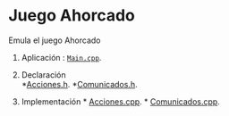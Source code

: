 # Juego Ahorcado

Emula el juego Ahorcado

1. Aplicación : [`Main.cpp`](/main.cpp).

2. Declaración  
                 *[Acciones.h](/Acciones.h).
                 *[Comunicados.h](/Comunicados.h).
                
3. Implementación  * [Acciones.cpp](/Acciones.cpp).
                   * [Comunicados.cpp](/Comunicados.cpp).
